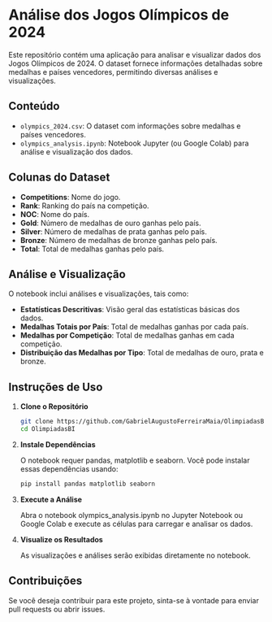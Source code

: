 # Análise dos Jogos Olímpicos de 2024

Este repositório contém uma aplicação para analisar e visualizar dados dos Jogos Olímpicos de 2024. O dataset fornece informações detalhadas sobre medalhas e países vencedores, permitindo diversas análises e visualizações.

## Conteúdo

- `olympics_2024.csv`: O dataset com informações sobre medalhas e países vencedores.
- `olympics_analysis.ipynb`: Notebook Jupyter (ou Google Colab) para análise e visualização dos dados.

## Colunas do Dataset

- **Competitions**: Nome do jogo.
- **Rank**: Ranking do país na competição.
- **NOC**: Nome do país.
- **Gold**: Número de medalhas de ouro ganhas pelo país.
- **Silver**: Número de medalhas de prata ganhas pelo país.
- **Bronze**: Número de medalhas de bronze ganhas pelo país.
- **Total**: Total de medalhas ganhas pelo país.

## Análise e Visualização

O notebook inclui análises e visualizações, tais como:

- **Estatísticas Descritivas**: Visão geral das estatísticas básicas dos dados.
- **Medalhas Totais por País**: Total de medalhas ganhas por cada país.
- **Medalhas por Competição**: Total de medalhas ganhas em cada competição.
- **Distribuição das Medalhas por Tipo**: Total de medalhas de ouro, prata e bronze.

## Instruções de Uso

1. **Clone o Repositório**

   ```bash
   git clone https://github.com/GabrielAugustoFerreiraMaia/OlimpiadasBI/tree/main
   cd OlimpiadasBI
2. **Instale Dependências**

    O notebook requer pandas, matplotlib e seaborn. Você pode instalar essas dependências usando:

    ```bash
    pip install pandas matplotlib seaborn
3. **Execute a Análise**

    Abra o notebook olympics_analysis.ipynb no Jupyter Notebook ou Google Colab e execute as células para carregar e analisar os dados.

4. **Visualize os Resultados**

    As visualizações e análises serão exibidas diretamente no notebook.
## Contribuições

Se você deseja contribuir para este projeto, sinta-se à vontade para enviar pull requests ou abrir issues.